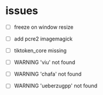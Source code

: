 # issues

- [ ] freeze on window resize
- [ ] add pcre2 imagemagick
- [ ] tiktoken_core missing
- [ ] WARNING 'viu' not found
- [ ] WARNING 'chafa' not found
- [ ] WARNING 'ueberzugpp' not found

